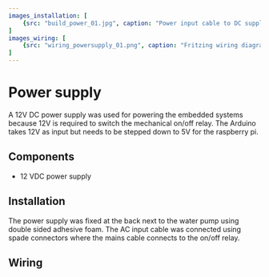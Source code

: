 ```yaml
---
images_installation: [
    {src: "build_power_01.jpg", caption: "Power input cable to DC supply attached with spade connectors"},
]
images_wiring: [
    {src: "wiring_powersupply_01.png", caption: "Fritzing wiring diagram for electronics power supply"},
]
---
```


# Power supply
A 12V DC power supply was used for powering the embedded systems because 12V is required to switch the mechanical on/off relay. The Arduino takes 12V as input but needs to be stepped down to 5V for the raspberry pi.

## Components
* 12 VDC power supply


## Installation
The power supply was fixed at the back next to the water pump using double sided adhesive foam. The AC input cable was connected using spade connectors where the mains cable connects to the on/off relay.

<DocsImageLayout :images="$frontmatter.images_installation" srcBase="/silvia/assets/build/"></DocsImageLayout>

## Wiring


<DocsImageLayout :images="$frontmatter.images_wiring" size="lg" srcBase="/silvia/assets/build/"></DocsImageLayout>